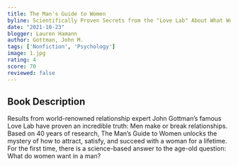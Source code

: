 ```yaml
---
title: The Man's Guide to Women
byline: Scientifically Proven Secrets from the "Love Lab" About What Women Really Want
date: "2021-10-23"
blogger: Lauren Hamann
author: Gottman, John M.
tags: ['Nonfiction', 'Psychology']
image: 1.jpg
rating: 4
score: 70
reviewed: false
---
```



## Book Description

Results from world-renowned relationship expert John Gottman’s famous Love Lab have proven an incredible truth: Men make or break relationships. Based on 40 years of research, The Man’s Guide to Women unlocks the mystery of how to attract, satisfy, and succeed with a woman for a lifetime. For the first time, there is a science-based answer to the age-old question: What do women want in a man?
